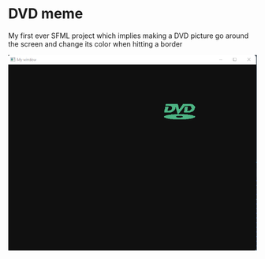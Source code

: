 # DVD meme

My first ever SFML project which implies making a DVD picture go around the screen and change its color when hitting a border

![](https://github.com/Darleanow/UselessSFMLProjects/blob/main/DVDmeme/dvdScreen.png)
